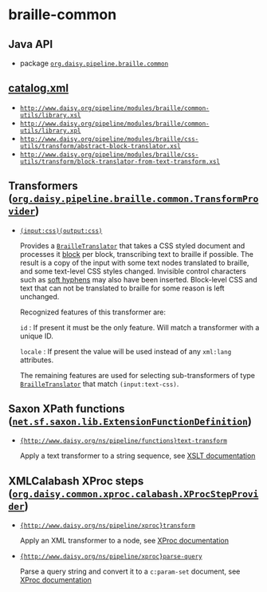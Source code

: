 # braille-common

## Java API

- package [`org.daisy.pipeline.braille.common`](java/org/daisy/pipeline/braille/common/)

## [catalog.xml](resources/META-INF/catalog.xml)

- [`http://www.daisy.org/pipeline/modules/braille/common-utils/library.xsl`](resources/xml/library.xsl)
- [`http://www.daisy.org/pipeline/modules/braille/common-utils/library.xpl`](resources/xml/library.xpl)
- [`http://www.daisy.org/pipeline/modules/braille/css-utils/transform/abstract-block-translator.xsl`](resources/xml/abstract-block-translator.xsl)
- [`http://www.daisy.org/pipeline/modules/braille/css-utils/transform/block-translator-from-text-transform.xsl`](resources/xml/block-translator-from-text-transform.xsl)

## Transformers ([`org.daisy.pipeline.braille.common.TransformProvider`](http://daisy.github.io/pipeline/api/org/daisy/pipeline/braille/common/TransformProvider.html))

- [`(input:css)(output:css)`](java/org/daisy/pipeline/braille/common/impl/CSSBlockTransform.java)

  Provides a
  [`BrailleTranslator`](http://daisy.github.io/pipeline/api/org/daisy/pipeline/braille/common/BrailleTranslator.html)
  that takes a CSS styled document and processes it
  [block](https://www.w3.org/TR/2007/WD-css3-box-20070809/#block-level)
  per block, transcribing text to braille if possible. The result is a
  copy of the input with some text nodes translated to braille, and
  some text-level CSS styles changed. Invisible control characters
  such as [soft
  hyphens](https://www.unicode.org/reports/tr14/tr14-39.html#SoftHyphen)
  may also have been inserted. Block-level CSS and text that can not
  be translated to braille for some reason is left unchanged.

  Recognized features of this transformer are:

  `id`
  : If present it must be the only feature. Will match a transformer with a unique ID.

  `locale`
  : If present the value will be used instead of any `xml:lang` attributes.

  The remaining features are used for selecting sub-transformers of
  type
  [`BrailleTranslator`](http://daisy.github.io/pipeline/api/org/daisy/pipeline/braille/common/BrailleTranslator.html)
  that match `(input:text-css)`.

## Saxon XPath functions ([`net.sf.saxon.lib.ExtensionFunctionDefinition`](https://www.saxonica.com/html/documentation9.8/javadoc/net/sf/saxon/lib/ExtensionFunctionDefinition.html))

- [`{http://www.daisy.org/ns/pipeline/functions}text-transform`](java/org/daisy/pipeline/braille/common/saxon/impl/TextTransformDefinition.java)

  Apply a text transformer to a string sequence, see [XSLT documentation](resources/xml/library.xsl)

## XMLCalabash XProc steps ([`org.daisy.common.xproc.calabash.XProcStepProvider`](http://daisy.github.io/pipeline/api/org/daisy/common/xproc/calabash/XProcStepProvider.html))

- [`{http://www.daisy.org/ns/pipeline/xproc}transform`](java/org/daisy/pipeline/braille/common/calabash/impl/PxTransformStep.java)

  Apply an XML transformer to a node, see [XProc documentation](resources/xml/library.xpl)

- [`{http://www.daisy.org/ns/pipeline/xproc}parse-query`](java/org/daisy/pipeline/braille/common/calabash/impl/PxParseQueryStep.java)

  Parse a query string and convert it to a `c:param-set` document, see [XProc documentation](resources/xml/library.xpl)


<link rev="dp2:doc" href="./"/>
<link rev="dp2:doc" href="java/org/daisy/pipeline/braille/common/saxon/impl/TextTransformDefinition.java"/>
<link rev="dp2:doc" href="java/org/daisy/pipeline/braille/common/calabash/impl/PxTransformStep.java"/>
<link rev="dp2:doc" href="java/org/daisy/pipeline/braille/common/calabash/impl/PxParseQueryStep.java"/>
<link rev="dp2:doc" href="java/org/daisy/pipeline/braille/common/impl/CSSBlockTransform.java"/>
<link rel="rdf:type" href="http://www.daisy.org/ns/pipeline/apidoc"/>
